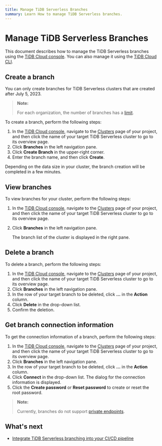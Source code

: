 ```yaml
---
title: Manage TiDB Serverless Branches
summary: Learn How to manage TiDB Serverless branches.
---
```


# Manage TiDB Serverless Branches

This document describes how to manage the TiDB Serverless branches using the [TiDB Cloud console](https://tidbcloud.com). You can also manage it using the [TiDB Cloud CLI](/tidb-cloud/cli-reference.md).

## Create a branch

You can only create branches for TiDB Serverless clusters that are created after July 5, 2023.

> **Note:**
>
> For each organization, the number of branches has a [limit](/tidb-cloud/branch-overview.md#limitations-and-quotas).

To create a branch, perform the following steps:

1. In the [TiDB Cloud console](https://tidbcloud.com/), navigate to the [Clusters](https://tidbcloud.com/console/clusters) page of your project, and then click the name of your target TiDB Serverless cluster to go to its overview page.
2. Click **Branches** in the left navigation pane.
3. Click **Create Branch** in the upper-right corner.
4. Enter the branch name, and then click **Create**.

Depending on the data size in your cluster, the branch creation will be completed in a few minutes.

## View branches

To view branches for your cluster, perform the following steps:

1. In the [TiDB Cloud console](https://tidbcloud.com/), navigate to the [Clusters](https://tidbcloud.com/console/clusters) page of your project, and then click the name of your target TiDB Serverless cluster to go to its overview page.
2. Click **Branches** in the left navigation pane.

    The branch list of the cluster is displayed in the right pane.

## Delete a branch

To delete a branch, perform the following steps:

1. In the [TiDB Cloud console](https://tidbcloud.com/), navigate to the [Clusters](https://tidbcloud.com/console/clusters) page of your project, and then click the name of your target TiDB Serverless cluster to go to its overview page.
2. Click **Branches** in the left navigation pane.
3. In the row of your target branch to be deleted, click **...** in the **Action** column.
4. Click **Delete** in the drop-down list.
5. Confirm the deletion.

## Get branch connection information

To get the connection information of a branch, perform the following steps:

1. In the [TiDB Cloud console](https://tidbcloud.com/), navigate to the [Clusters](https://tidbcloud.com/console/clusters) page of your project, and then click the name of your target TiDB Serverless cluster to go to its overview page.
2. Click **Branches** in the left navigation pane.
3. In the row of your target branch to be deleted, click **...** in the **Action** column.
4. Click **Connect** in the drop-down list. The dialog for the connection information is displayed.
5. Click the **Create password** or **Reset password** to create or reset the root password.

> **Note:**
>
> Currently, branches do not support [private endpoints](/tidb-cloud/set-up-private-endpoint-connections-serverless.md).

## What's next

- [Integrate TiDB Serverless branching into your CI/CD pipeline](/tidb-cloud/branch-github-integration.md)
